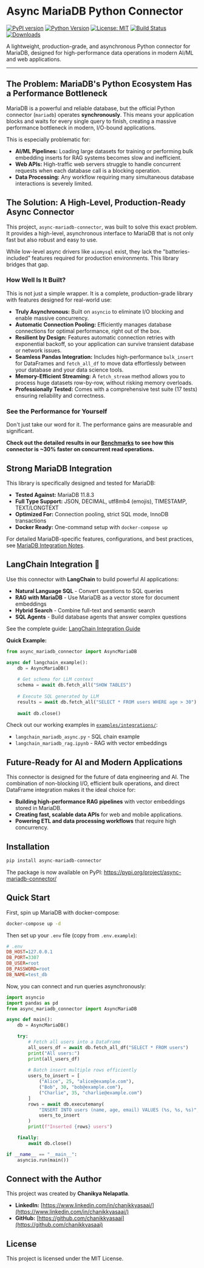 # Async MariaDB Python Connector

[![PyPI version](https://img.shields.io/pypi/v/async-mariadb-connector.svg?v=2)](https://pypi.org/project/async-mariadb-connector/)
[![Python Version](https://img.shields.io/pypi/pyversions/async-mariadb-connector.svg?v=2)](https://pypi.org/project/async-mariadb-connector/)
[![License: MIT](https://img.shields.io/badge/License-MIT-yellow.svg)](https://opensource.org/licenses/MIT)
[![Build Status](https://github.com/chanikkyasaai/async-mariadb-ml/actions/workflows/ci.yml/badge.svg)](https://github.com/chanikkyasaai/async-mariadb-ml/actions)
[![Downloads](https://img.shields.io/pypi/dm/async-mariadb-connector.svg?v=2)](https://pypi.org/project/async-mariadb-connector/)

A lightweight, production-grade, and asynchronous Python connector for MariaDB, designed for high-performance data operations in modern AI/ML and web applications.

---

## The Problem: MariaDB's Python Ecosystem Has a Performance Bottleneck

MariaDB is a powerful and reliable database, but the official Python connector (`mariadb`) operates **synchronously**. This means your application blocks and waits for every single query to finish, creating a massive performance bottleneck in modern, I/O-bound applications.

This is especially problematic for:

-   **AI/ML Pipelines:** Loading large datasets for training or performing bulk embedding inserts for RAG systems becomes slow and inefficient.
-   **Web APIs:** High-traffic web servers struggle to handle concurrent requests when each database call is a blocking operation.
-   **Data Processing:** Any workflow requiring many simultaneous database interactions is severely limited.

## The Solution: A High-Level, Production-Ready Async Connector

This project, `async-mariadb-connector`, was built to solve this exact problem. It provides a high-level, asynchronous interface to MariaDB that is not only fast but also robust and easy to use.

While low-level async drivers like `aiomysql` exist, they lack the "batteries-included" features required for production environments. This library bridges that gap.

### How Well Is It Built?

This is not just a simple wrapper. It is a complete, production-grade library with features designed for real-world use:

-   **Truly Asynchronous:** Built on `asyncio` to eliminate I/O blocking and enable massive concurrency.
-   **Automatic Connection Pooling:** Efficiently manages database connections for optimal performance, right out of the box.
-   **Resilient by Design:** Features automatic connection retries with exponential backoff, so your application can survive transient database or network issues.
-   **Seamless Pandas Integration:** Includes high-performance `bulk_insert` for DataFrames and `fetch_all_df` to move data effortlessly between your database and your data science tools.
-   **Memory-Efficient Streaming:** A `fetch_stream` method allows you to process huge datasets row-by-row, without risking memory overloads.
-   **Professionally Tested:** Comes with a comprehensive test suite (17 tests) ensuring reliability and correctness.

### See the Performance for Yourself

Don't just take our word for it. The performance gains are measurable and significant.

**Check out the detailed results in our [Benchmarks](https://github.com/chanikkyasaai/async-mariadb-ml/blob/main/docs/BENCHMARKS.md) to see how this connector is ~30% faster on concurrent read operations.**

## Strong MariaDB Integration

This library is specifically designed and tested for MariaDB:

- **Tested Against:** MariaDB 11.8.3
- **Full Type Support:** JSON, DECIMAL, utf8mb4 (emojis), TIMESTAMP, TEXT/LONGTEXT
- **Optimized For:** Connection pooling, strict SQL mode, InnoDB transactions
- **Docker Ready:** One-command setup with `docker-compose up`

For detailed MariaDB-specific features, configurations, and best practices, see [MariaDB Integration Notes](https://github.com/chanikkyasaai/async-mariadb-ml/blob/main/docs/MARIADB_NOTES.md).

## LangChain Integration 🤖

Use this connector with **LangChain** to build powerful AI applications:

- **Natural Language SQL** - Convert questions to SQL queries
- **RAG with MariaDB** - Use MariaDB as a vector store for document embeddings
- **Hybrid Search** - Combine full-text and semantic search
- **SQL Agents** - Build database agents that answer complex questions

See the complete guide: [LangChain Integration Guide](https://github.com/chanikkyasaai/async-mariadb-ml/blob/main/docs/integrations/LANGCHAIN.md)

**Quick Example:**
```python
from async_mariadb_connector import AsyncMariaDB

async def langchain_example():
    db = AsyncMariaDB()
    
    # Get schema for LLM context
    schema = await db.fetch_all("SHOW TABLES")
    
    # Execute SQL generated by LLM
    results = await db.fetch_all("SELECT * FROM users WHERE age > 30")
    
    await db.close()
```

Check out our working examples in [`examples/integrations/`](https://github.com/chanikkyasaai/async-mariadb-ml/tree/main/examples/integrations):
- `langchain_mariadb_async.py` - SQL chain example
- `langchain_mariadb_rag.ipynb` - RAG with vector embeddings

## Future-Ready for AI and Modern Applications

This connector is designed for the future of data engineering and AI. The combination of non-blocking I/O, efficient bulk operations, and direct DataFrame integration makes it the ideal choice for:

-   **Building high-performance RAG pipelines** with vector embeddings stored in MariaDB.
-   **Creating fast, scalable data APIs** for web and mobile applications.
-   **Powering ETL and data processing workflows** that require high concurrency.

## Installation

```bash
pip install async-mariadb-connector
```

The package is now available on PyPI: https://pypi.org/project/async-mariadb-connector/

## Quick Start

First, spin up MariaDB with docker-compose:

```bash
docker-compose up -d
```

Then set up your `.env` file (copy from `.env.example`):

```ini
# .env
DB_HOST=127.0.0.1
DB_PORT=3307
DB_USER=root
DB_PASSWORD=root
DB_NAME=test_db
```

Now, you can connect and run queries asynchronously:

```python
import asyncio
import pandas as pd
from async_mariadb_connector import AsyncMariaDB

async def main():
    db = AsyncMariaDB()

    try:
        # Fetch all users into a DataFrame
        all_users_df = await db.fetch_all_df("SELECT * FROM users")
        print("All users:")
        print(all_users_df)
        
        # Batch insert multiple rows efficiently
        users_to_insert = [
            ("Alice", 25, "alice@example.com"),
            ("Bob", 30, "bob@example.com"),
            ("Charlie", 35, "charlie@example.com")
        ]
        rows = await db.executemany(
            "INSERT INTO users (name, age, email) VALUES (%s, %s, %s)",
            users_to_insert
        )
        print(f"Inserted {rows} users")

    finally:
        await db.close()

if __name__ == "__main__":
    asyncio.run(main())
```

## Connect with the Author

This project was created by **Chanikya Nelapatla**.

-   **LinkedIn:** [https://www.linkedin.com/in/chanikkyasaai/](https://www.linkedin.com/in/chanikkyasaai/)
-   **GitHub:** [https://github.com/chanikkyasaai](https://github.com/chanikkyasaai)

## License

This project is licensed under the MIT License.
